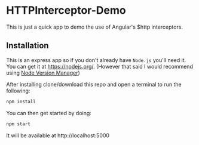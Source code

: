 # HTTPInterceptor-Demo
This is just a quick app to demo the use of Angular's $http interceptors.

## Installation
This is an express app so if you don't already have `Node.js` you'll need it. You can get it at https://nodejs.org/. (However that said I would recommend using [Node Version Manager](https://github.com/creationix/nvm))

After installing clone/download this repo and open a terminal to run the following:

```bash
npm install
```

You can then get started by doing:
```bash
npm start
```

It will be available at http://localhost:5000